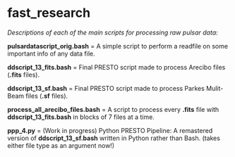 # fast_research

*Descriptions of each of the main scripts for processing raw pulsar data:*

**pulsardatascript_orig.bash** = A simple script to perform a readfile on some important info of any data file.

**ddscript_13_fits.bash** = Final PRESTO script made to process Arecibo files (**.fits** files).

**ddscript_13_sf.bash** = Final PRESTO script made to process Parkes Mulit-Beam files (**.sf** files).

**process_all_arecibo_files.bash** = A script to process every **.fits** file with **ddscript_13_fits.bash** in blocks of 7 files at a time.

**ppp_4.py** = (Work in progress) Python PRESTO Pipeline: A remastered version of **ddscript_13_sf.bash** written in Python rather than Bash. (takes either file type as an argument now!)

